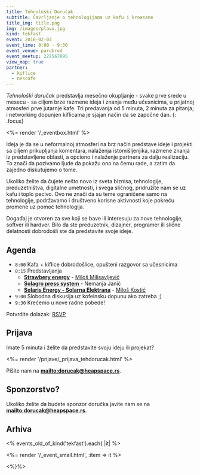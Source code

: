 ```yaml
---
title: Tehnološki Doručak
subtitle: Čavrljanje o tehnologijama uz kafu i kroasane
title_img: title.png
img: /images/plavo.jpg
kind: tekfast
event: 2016-02-03
event_time: 8:00 - 9:30
event_venue: parobrod
event_meetup: 227567895
view_map: true
partner:
  - kiflice
  - nescafe
---
```


_Tehnološki doručak_ predstavlja mesečno okupljanje - svake prve srede u mesecu -
sa ciljem brze razmene ideja i znanja među učesnicima, u prijatnoj atmosferi prve
jutarnje kafe. Tri predavanja od 5 minuta, 2 minuta za pitanja; i networking
dopunjen kiflicama je sjajan način da se započne dan.
{: .focus}

<%= render '/_eventbox.html' %>

Ideja je da se u neformalnoj atmosferi na brz način predstave ideje i projekti sa ciljem
prikupljanja komentara, nalaženja istomišljenjika, razmene znanja iz
predstavljene oblasti, a opciono i nalaženje partnera za dalju realizaciju. To
znači da pozivamo ljude da pokažu ono na čemu rade, a zatim da zajedno
diskutujemo o tome.

Ukoliko želite da čujete nešto novo iz sveta biznisa, tehnologije,
preduzetništva, digitalne umetnosti, i svega sličnog, pridružite nam se uz kafu
i toplo pecivo. Ovo ne znači da su teme ograničene samo na tehnologije, podržavamo i
društveno korisne aktivnosti koje pokreću promene uz pomoć tehnologija.

Događaj je otvoren za sve koji se bave ili interesuju za nove tehnologije,
softver ili hardver. Bilo da ste preduzetnik, dizajner, programer ili slične
delatnosti dobrodošli ste da predstavite svoje ideje.

## Agenda

+ `8:00`	Kafa + kiflice dobrodošlice, opušteni razgovor sa učesnicima
+ `8:15`	Predstavljanja
	+ [**Strawbery energy**](http://senergy.rs/) - [Miloš Milisavljević](https://uk.linkedin.com/in/milisavljevic)
	+ [**Solagro press system**](http://solagroteam.com/sr/%D1%80%D0%B5%D1%86%D0%B8%D0%BA%D0%BB%D0%B0%D0%B6%D0%B0/) - Nemanja Janić
	+ [**Solaris Energy - Solarna Elektrana**](http://www.solarisenergy.co.rs/) - [Miloš Kostić](https://www.linkedin.com/in/milo%C5%A1-kosti%C4%87-b834944)
+ `9:00` Slobodna diskusija uz kofeinsku dopunu ako zatreba ;)
+ `9:30` Krećemo u nove radne pobede!

Potvrdite dolazak: <a href="http://www.meetup.com/HeapSpace/events/<%=@item[:event_meetup]%>/" data-event="<%=@item[:event_meetup]%>" class="mu-rsvp-btn invisible">RSVP</a>

## Prijava

Imate 5 minuta i želite da predstavite svoju ideju ili projekat?

<%= render '/prijave/_prijava_tehdorucak.html' %>

Pišite nam na **<mailto:dorucak@heapspace.rs>**.

## Sponzorstvo?

Ukoliko želite da budete sponzor doručka javite nam se na **<mailto:dorucak@heapspace.rs>**.

## Arhiva

<% events_old_of_kind('tekfast').each{ |it| %>

<%= render '/_event_small.html', :item => it %>

<%}%>
